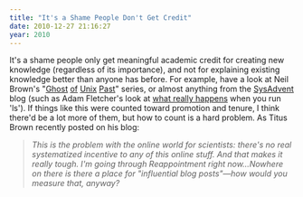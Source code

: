 ```yaml
---
title: "It's a Shame People Don't Get Credit"
date: 2010-12-27 21:16:27
year: 2010
---
```

It's a shame people only get meaningful academic credit for creating new knowledge (regardless of its importance), and not for explaining existing knowledge better than anyone has before. For example, have a look at Neil Brown's "<a href="http://lwn.net/Articles/411845/">Ghost</a> <a href="http://lwn.net/Articles/412131/">of</a> <a href="http://lwn.net/Articles/414618/">Unix</a> <a href="http://lwn.net/Articles/416494/">Past</a>" series, or almost anything from the <a href="http://sysadvent.blogspot.com/">SysAdvent</a> blog (such as Adam Fletcher's look at <a href="http://sysadvent.blogspot.com/2010/12/day-15-down-ls-rabbit-hole.html">what really happens</a> when you run 'ls'). If things like this were counted toward promotion and tenure, I think there'd be a lot more of them, but how to count is a hard problem. As Titus Brown recently posted on his blog:
<blockquote><em>This is the problem with the online world for scientists: there's no real systematized incentive to any of this online stuff.  And that makes it really tough.  I'm going through Reappointment right now…Nowhere on there is there a place for "influential blog posts"—how would you measure that, anyway?</em></blockquote>
